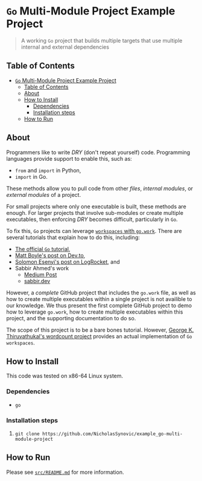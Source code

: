 # `Go` Multi-Module Project Example Project

> A working `Go` project that builds multiple targets that use multiple internal
> and external dependencies

## Table of Contents

- [`Go` Multi-Module Project Example Project](#go-multi-module-project-example-project)
  - [Table of Contents](#table-of-contents)
  - [About](#about)
  - [How to Install](#how-to-install)
    - [Dependencies](#dependencies)
    - [Installation steps](#installation-steps)
  - [How to Run](#how-to-run)

## About

Programmers like to write *DRY* (don't repeat yourself) code. Programming
languages provide support to enable this, such as:

- `from` and `import` in Python,
- `import` in Go.

These methods allow you to pull code from other *files*, *internal modules*, or
*external modules* of a project.

For small projects where only one executable is built, these methods are enough.
For larger projects that involve sub-modules or create multiple executables,
then enforcing *DRY* becomes difficult, particularly in `Go`.

To fix this, `Go` projects can leverage
[`workspaces` with `go.work`](https://go.dev/blog/get-familiar-with-workspaces).
There are several tutorials that explain how to do this, including:

- [The official `Go` tutorial](https://go.dev/doc/tutorial/workspaces),
- [Matt Boyle's post on Dev.to](https://dev.to/gophers/what-are-go-workspaces-and-how-do-i-use-them-1643),
- [Solomon Esenyi's post on LogRocket](https://blog.logrocket.com/go-workspaces-multi-module-local-development),
  and
- Sabbir Ahmed's work
  - [Medium Post](https://bysabbir.medium.com/go-workspaces-simplifying-multi-modular-projects-dc1a489302a)
  - [sabbir.dev](https://sabbir.dev/article/go-workspaces-simplifying-multi-modular-projects/)

However, a *complete* GitHub project that includes the `go.work` file, as well
as how to create multiple executables within a single project is not availible
to our knowledge. We thus present the first complete GitHub project to demo how
to leverage `go.work`, how to create multiple executables within this project,
and the supporting documentation to do so.

The scope of this project is to be a bare bones tutorial. However,
[George K. Thiruvathukal's wordcount project](https://github.com/gkthiruvathukal/wordcount-sliding-go)
provides an actual implementation of `Go workspaces`.

## How to Install

This code was tested on x86-64 Linux system.

### Dependencies

- `go`

### Installation steps

1. `git clone https://github.com/NicholasSynovic/example_go-multi-module-project`

## How to Run

Please see [`src/README.md`](src/README.md) for more information.
